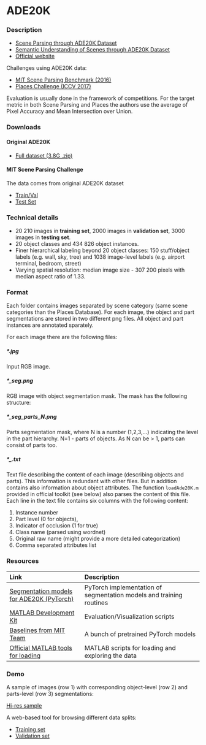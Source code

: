 # ADE20K

### Description

* [Scene Parsing through ADE20K Dataset](http://people.csail.mit.edu/bzhou/publication/scene-parse-camera-ready.pdf)
* [Semantic Understanding of Scenes through ADE20K Dataset](https://arxiv.org/pdf/1608.05442.pdf)
* [Official website](http://groups.csail.mit.edu/vision/datasets/ADE20K/)

Challenges using ADE20K data:

* [MIT Scene Parsing Benchmark (2016)](http://sceneparsing.csail.mit.edu/)
* [Places Challenge (ICCV 2017)](http://placeschallenge.csail.mit.edu/)

Evaluation is usually done in the framework of competitions.
For the target metric in both Scene Parsing and Places the authors use
the average of Pixel Accuracy and Mean Intersection over Union.


### Downloads

#### Original ADE20K

* [Full dataset (3.8G .zip)](http://groups.csail.mit.edu/vision/datasets/ADE20K/ADE20K_2016_07_26.zip)

#### MIT Scene Parsing Challenge

The data comes from original ADE20K dataset

* [Train/Val](http://data.csail.mit.edu/places/ADEchallenge/ADEChallengeData2016.zip)
* [Test Set](http://data.csail.mit.edu/places/ADEchallenge/release_test.zip)


### Technical details

* 20 210 images in **training set**, 2000 images in **validation set**, 3000 images in **testing set**.
* 20 object classes and 434 826 object instances.
* Finer hierarchical labeling beyond 20 object classes: 150 stuff/object labels (e.g. wall, sky, tree)
and 1038 image-level labels (e.g. airport terminal, bedroom, street)
* Varying spatial resolution: median image size - 307 200 pixels with median aspect ratio of 1.33.

### Format

Each folder contains images separated by scene category (same scene categories than the Places Database). For each image, the object and part segmentations are stored in two different png files. All object and part instances are annotated sparately.

For each image there are the following files:

##### \*.jpg

Input RGB image.

##### \*_seg.png

RGB image with object segmentation mask. The mask has the following structure:

##### \*_seg_parts_N.png

Parts segmentation mask, where N is a number (1,2,3,...) indicating the level in the part hierarchy.
N=1 - parts of objects. As N can be > 1, parts can consist of parts too.

##### \*_.txt

Text file describing the content of each image (describing objects and parts).
This information is redundant with other files. But in addition contains also information about object attributes.
The function `loadAde20K.m` provided in official toolkit (see below) also parses the content of this file.
Each line in the text file contains six columns with the following content:

1. Instance number
2. Part level (0 for objects),
3. Indicator of occlusion (1 for true)
4. Class name (parsed using wordnet)
5. Original raw name (might provide a more detailed categorization)
6. Comma separated attributes list

### Resources

| Link | Description |
|:-----|:------------|
| [Segmentation models for ADE20K (PyTorch)](https://github.com/CSAILVision/semantic-segmentation-pytorch) | PyTorch implementation of segmentation models and training routines |
| [MATLAB Development Kit](https://github.com/CSAILVision/sceneparsing)| Evaluation/Visualization scripts |
| [Baselines from MIT Team](https://github.com/CSAILVision/sceneparsing/wiki/Model-Zoo) | A bunch of pretrained PyTorch models |
| [Official MATLAB tools for loading](http://groups.csail.mit.edu/vision/datasets/ADE20K/code.zip) | MATLAB scripts for loading and exploring the data |

### Demo

A sample of images (row 1) with corresponding object-level (row 2) and parts-level (row 3) segmentations:

[Hi-res sample](http://groups.csail.mit.edu/vision/datasets/ADE20K/assets/images/examples.png)

A web-based tool for browsing different data splits:

* [Training set](http://sceneparsing.csail.mit.edu/browse.php/?dirname=training/)
* [Validation set](http://sceneparsing.csail.mit.edu/browse.php/?dirname=validation/)